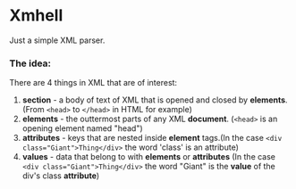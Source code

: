 Xmhell
======

Just a simple XML parser.

### The idea:

There are 4 things in XML that are of interest:

1. __section__ - a body of text of XML that is opened and closed by __elements__. (From ```<head>``` to ```</head>``` in HTML for example)
1. __elements__ - the outtermost parts of any XML __document__. (```<head>``` is an opening element named "head")
1. __attributes__ - keys that are nested inside __element__ tags.(In the case ```<div class="Giant">Thing</div>``` the word 'class' is an attribute)
1. __values__ - data that belong to with __elements__ or __attributes__ (In the case ```<div class="Giant">Thing</div>``` the word "Giant" is the __value__ of the div's class __attribute__)
